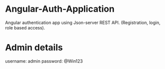 # Angular-Auth-Application
 Angular authentication app using Json-server REST API. (Registration, login, role based access).

 # Admin details
 username: admin
 password: @Win123
